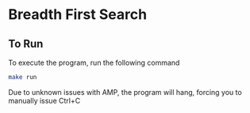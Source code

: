 # Breadth First Search

## To Run

To execute the program, run the following command
```bash
make run
```

Due to unknown issues with AMP, the program will hang, forcing you to manually issue Ctrl+C
